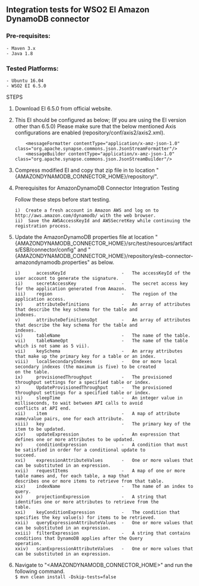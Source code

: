 ## Integration tests for WSO2 EI Amazon DynamoDB connector
    
### Pre-requisites:

    - Maven 3.x
    - Java 1.8

### Tested Platforms: 

    - Ubuntu 16.04
    - WSO2 EI 6.5.0

STEPS

 1. Download EI 6.5.0 from official website.

 2. This EI should be configured as below; (If you are using the EI version other than 6.5.0)
    	Please make sure that the below mentioned Axis configurations are enabled (repository/conf/axis2/axis2.xml).

    	    <messageFormatter contentType="application/x-amz-json-1.0"  class="org.apache.synapse.commons.json.JsonStreamFormatter"/>
    	    <messageBuilder contentType="application/x-amz-json-1.0" 	class="org.apache.synapse.commons.json.JsonStreamBuilder"/>

 3. Compress modified EI and copy that zip file in to location "{AMAZONDYNAMODB_CONNECTOR_HOME}/repository/".

 4. Prerequisites for AmazonDynamoDB Connector Integration Testing

    Follow these steps before start testing.    
    
        i)  Create a fresh account in Amazon AWS and log on to http://aws.amazon.com/dynamodb/ with the web browser.
        ii)  Save the AWSAccessKeyId and AWSSecretKey while continuing the registration process.

 5. Update the AmazonDynamoDB properties file at location "{AMAZONDYNAMODB_CONNECTOR_HOME}/src/test/resources/artifacts/ESB/connector/config" and "{AMAZONDYNAMODB_CONNECTOR_HOME}/repository/esb-connector-amazondynamodb.properties" as below.

        i)      accessKeyId                     -   The accessKeyId of the user account to generate the signature.
        ii)     secretAccessKey                 -   The secret access key for the application generated from Amazon.
        iii)    region                          -   The region of the application access.
	    iv)     attributeDefinitions            -   An array of attributes that describe the key schema for the table and  						       indexes.
	    v)      attributeDefinitionsOpt         -   An array of attributes that describe the key schema for the table and 						      indexes.
	    vi)     tableName                       -   The name of the table.
	    vii)    tableNameOpt                    -   The name of the table which is not same as 5 vii).
	    vii)    keySchema                       -   An array attributes that make up the primary key for a table or an index.
	    viii)   localSecondaryIndexes           -   One or more local secondary indexes (the maximum is five) to be created 							on the table.
	    ix)     provisionedThroughput           -   The provisioned throughput settings for a specified table or index.
        x)      UpdateProvisionedThroughput     -   The provisioned throughput settings for a specified table or index.
        xi)     sleepTime                       -   An integer value in milliseconds, to wait between API calls to avoid 						     conflicts at API end.
        xii)    item                            -   A map of attribute name/value pairs, one for each attribute.
        xiii)   key                             -   The primary key of the item to be updated.
        xiv)    updateExpression                -   An expression that defines one or more attributes to be updated.
	    xv)     conditionExpression             -   A condition that must be satisfied in order for a conditional update to 							succeed.
        xvi)    expressionAttributeValues       -   One or more values that can be substituted in an expression.
	    xvii)   requestItems                    -   A map of one or more table names and, for each table, a map that 							    describes one or more items to retrieve from that table.
	    xix)    indexName                       -   The name of an index to query.
        xx)     projectionExpression            -   A string that identifies one or more attributes to retrieve from the 						     table.
        xxi)    keyConditionExpression          -   The condition that specifies the key value(s) for items to be retrieved.
        xxii)   queryExpressionAttributeValues  -   One or more values that can be substituted in an expression.
        xxiii)  filterExpression                -   A string that contains conditions that DynamoDB applies after the Query 							operation.
        xxiv)   scanExpressionAttributeValues   -   One or more values that can be substituted in an expression.

 6. Navigate to "<AMAZONDYNAMODB_CONNECTOR_HOME>" and run the following command. <br/>
       ```$ mvn clean install -Dskip-tests=false```
